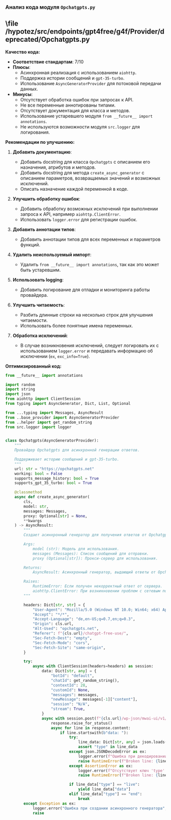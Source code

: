 ### **Анализ кода модуля `Opchatgpts.py`**

## \file /hypotez/src/endpoints/gpt4free/g4f/Provider/deprecated/Opchatgpts.py

**Качество кода:**

- **Соответствие стандартам**: 7/10
- **Плюсы**:
    - Асинхронная реализация с использованием `aiohttp`.
    - Поддержка истории сообщений и `gpt-35-turbo`.
    - Использование `AsyncGeneratorProvider` для потоковой передачи данных.
- **Минусы**:
    - Отсутствует обработка ошибок при запросах к API.
    - Не все переменные аннотированы типами.
    - Отсутствует документация для класса и методов.
    - Использование устаревшего модуля `from __future__ import annotations`.
    - Не используются возможности модуля `src.logger` для логирования.

**Рекомендации по улучшению:**

1.  **Добавить документацию**:
    *   Добавить docstring для класса `Opchatgpts` с описанием его назначения, атрибутов и методов.
    *   Добавить docstring для метода `create_async_generator` с описанием параметров, возвращаемых значений и возможных исключений.
    *   Описать назначение каждой переменной в коде.

2.  **Улучшить обработку ошибок**:
    *   Добавить обработку возможных исключений при выполнении запроса к API, например `aiohttp.ClientError`.
    *   Использовать `logger.error` для регистрации ошибок.

3.  **Добавить аннотации типов**:
    *   Добавить аннотации типов для всех переменных и параметров функций.

4.  **Удалить неиспользуемый импорт**:
    *   Удалить `from __future__ import annotations`, так как это может быть устаревшим.

5.  **Использовать logging**:

    *   Добавить логирование для отладки и мониторинга работы провайдера.

6.  **Улучшить читаемость**:
    *   Разбить длинные строки на несколько строк для улучшения читаемости.
    *   Использовать более понятные имена переменных.

7.  **Обработка исключений**:
    *   В случае возникновения исключений, следует логировать их с использованием `logger.error` и передавать информацию об исключении (`ex`, `exc_info=True`).

**Оптимизированный код:**

```python
from __future__ import annotations

import random
import string
import json
from aiohttp import ClientSession
from typing import AsyncGenerator, Dict, List, Optional

from ...typing import Messages, AsyncResult
from ..base_provider import AsyncGeneratorProvider
from ..helper import get_random_string
from src.logger import logger


class Opchatgpts(AsyncGeneratorProvider):
    """
    Провайдер Opchatgpts для асинхронной генерации ответов.

    Поддерживает историю сообщений и gpt-35-turbo.
    """
    url: str = "https://opchatgpts.net"
    working: bool = False
    supports_message_history: bool = True
    supports_gpt_35_turbo: bool = True

    @classmethod
    async def create_async_generator(
        cls,
        model: str,
        messages: Messages,
        proxy: Optional[str] = None,
        **kwargs
    ) -> AsyncResult:
        """
        Создает асинхронный генератор для получения ответов от Opchatgpts.

        Args:
            model (str): Модель для использования.
            messages (Messages): Список сообщений для отправки.
            proxy (Optional[str]): Прокси-сервер для использования.

        Returns:
            AsyncResult: Асинхронный генератор, выдающий ответы от Opchatgpts.

        Raises:
            RuntimeError: Если получен некорректный ответ от сервера.
            aiohttp.ClientError: При возникновении проблем с сетевым подключением.
        """

        headers: Dict[str, str] = {
            "User-Agent": "Mozilla/5.0 (Windows NT 10.0; Win64; x64) AppleWebKit/537.36 (KHTML, like Gecko) Chrome/116.0.0.0 Safari/537.36",
            "Accept": "*/*",
            "Accept-Language": "de,en-US;q=0.7,en;q=0.3",
            "Origin": cls.url,
            "Alt-Used": "opchatgpts.net",
            "Referer": f"{cls.url}/chatgpt-free-use/",
            "Sec-Fetch-Dest": "empty",
            "Sec-Fetch-Mode": "cors",
            "Sec-Fetch-Site": "same-origin",
        }

        try:
            async with ClientSession(headers=headers) as session:
                data: Dict[str, any] = {
                    "botId": "default",
                    "chatId": get_random_string(),
                    "contextId": 28,
                    "customId": None,
                    "messages": messages,
                    "newMessage": messages[-1]["content"],
                    "session": "N/A",
                    "stream": True,
                }
                async with session.post(f"{cls.url}/wp-json/mwai-ui/v1/chats/submit", json=data, proxy=proxy) as response:
                    response.raise_for_status()
                    async for line in response.content:
                        if line.startswith(b"data: "):
                            try:
                                line_data: Dict[str, any] = json.loads(line[6:])
                                assert "type" in line_data
                            except json.JSONDecodeError as ex:
                                logger.error(f"Ошибка при декодировании JSON: {line.decode()}", ex, exc_info=True)
                                raise RuntimeError(f"Broken line: {line.decode()}") from ex
                            except AssertionError as ex:
                                logger.error(f"Отсутствует ключ 'type' в JSON: {line.decode()}", ex, exc_info=True)
                                raise RuntimeError(f"Broken line: {line.decode()}") from ex

                            if line_data["type"] == "live":
                                yield line_data["data"]
                            elif line_data["type"] == "end":
                                break
        except Exception as ex:
            logger.error("Ошибка при создании асинхронного генератора", ex, exc_info=True)
            raise